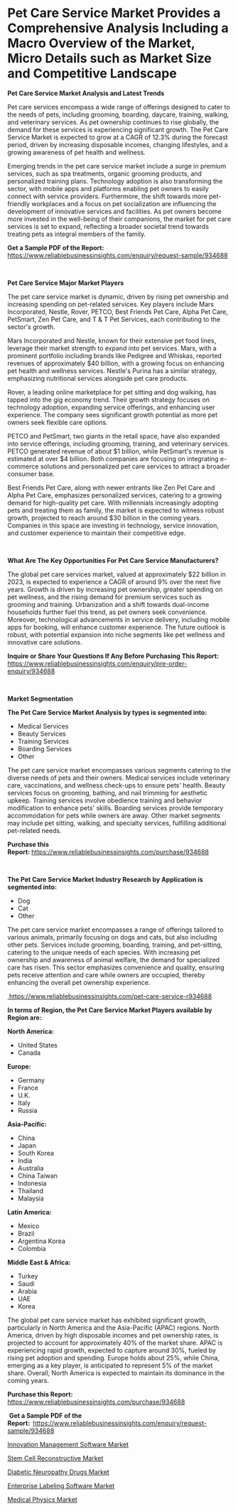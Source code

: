 <p><h1>Pet Care Service Market Provides a Comprehensive Analysis Including a Macro Overview of the Market, Micro Details such as Market Size and Competitive Landscape</h1></p><p><strong>Pet Care Service Market Analysis and Latest Trends</strong></p>
<p><p>Pet care services encompass a wide range of offerings designed to cater to the needs of pets, including grooming, boarding, daycare, training, walking, and veterinary services. As pet ownership continues to rise globally, the demand for these services is experiencing significant growth. The Pet Care Service Market is expected to grow at a CAGR of 12.3% during the forecast period, driven by increasing disposable incomes, changing lifestyles, and a growing awareness of pet health and wellness.</p><p>Emerging trends in the pet care service market include a surge in premium services, such as spa treatments, organic grooming products, and personalized training plans. Technology adoption is also transforming the sector, with mobile apps and platforms enabling pet owners to easily connect with service providers. Furthermore, the shift towards more pet-friendly workplaces and a focus on pet socialization are influencing the development of innovative services and facilities. As pet owners become more invested in the well-being of their companions, the market for pet care services is set to expand, reflecting a broader societal trend towards treating pets as integral members of the family.</p></p>
<p><strong>Get a Sample PDF of the Report:&nbsp;</strong> <a href="https://www.reliablebusinessinsights.com/enquiry/request-sample/934688?utm_campaign=1106&utm_medium=2&utm_source=Github&utm_content=ia&utm_term=07032025&utm_id=pet-care-service">https://www.reliablebusinessinsights.com/enquiry/request-sample/934688</a></p>
<p>&nbsp;</p>
<p><strong>Pet Care Service Major Market Players</strong></p>
<p><p>The pet care service market is dynamic, driven by rising pet ownership and increasing spending on pet-related services. Key players include Mars Incorporated, Nestle, Rover, PETCO, Best Friends Pet Care, Alpha Pet Care, PetSmart, Zen Pet Care, and T & T Pet Services, each contributing to the sector's growth.</p><p>Mars Incorporated and Nestle, known for their extensive pet food lines, leverage their market strength to expand into pet services. Mars, with a prominent portfolio including brands like Pedigree and Whiskas, reported revenues of approximately $40 billion, with a growing focus on enhancing pet health and wellness services. Nestle's Purina has a similar strategy, emphasizing nutritional services alongside pet care products.</p><p>Rover, a leading online marketplace for pet sitting and dog walking, has tapped into the gig economy trend. Their growth strategy focuses on technology adoption, expanding service offerings, and enhancing user experience. The company sees significant growth potential as more pet owners seek flexible care options.</p><p>PETCO and PetSmart, two giants in the retail space, have also expanded into service offerings, including grooming, training, and veterinary services. PETCO generated revenue of about $1 billion, while PetSmart's revenue is estimated at over $4 billion. Both companies are focusing on integrating e-commerce solutions and personalized pet care services to attract a broader consumer base.</p><p>Best Friends Pet Care, along with newer entrants like Zen Pet Care and Alpha Pet Care, emphasizes personalized services, catering to a growing demand for high-quality pet care. With millennials increasingly adopting pets and treating them as family, the market is expected to witness robust growth, projected to reach around $30 billion in the coming years. Companies in this space are investing in technology, service innovation, and customer experience to maintain their competitive edge.</p></p>
<p>&nbsp;</p>
<p><strong>What Are The Key Opportunities For Pet Care Service Manufacturers?</strong></p>
<p><p>The global pet care services market, valued at approximately $22 billion in 2023, is expected to experience a CAGR of around 9% over the next five years. Growth is driven by increasing pet ownership, greater spending on pet wellness, and the rising demand for premium services such as grooming and training. Urbanization and a shift towards dual-income households further fuel this trend, as pet owners seek convenience. Moreover, technological advancements in service delivery, including mobile apps for booking, will enhance customer experience. The future outlook is robust, with potential expansion into niche segments like pet wellness and innovative care solutions.</p></p>
<p><strong>Inquire or Share Your Questions If Any Before Purchasing This Report:</strong> <a href="https://www.reliablebusinessinsights.com/enquiry/pre-order-enquiry/934688?utm_campaign=1106&utm_medium=2&utm_source=Github&utm_content=ia&utm_term=07032025&utm_id=pet-care-service">https://www.reliablebusinessinsights.com/enquiry/pre-order-enquiry/934688</a></p>
<p>&nbsp;</p>
<p><strong>Market Segmentation</strong></p>
<p><strong>The Pet Care Service Market Analysis by types is segmented into:</strong></p>
<p><ul><li>Medical Services</li><li>Beauty Services</li><li>Training Services</li><li>Boarding Services</li><li>Other</li></ul></p>
<p><p>The pet care service market encompasses various segments catering to the diverse needs of pets and their owners. Medical services include veterinary care, vaccinations, and wellness check-ups to ensure pets' health. Beauty services focus on grooming, bathing, and nail trimming for aesthetic upkeep. Training services involve obedience training and behavior modification to enhance pets' skills. Boarding services provide temporary accommodation for pets while owners are away. Other market segments may include pet sitting, walking, and specialty services, fulfilling additional pet-related needs.</p></p>
<p><strong>Purchase this Report:&nbsp;</strong><a href="https://www.reliablebusinessinsights.com/purchase/934688?utm_campaign=1106&utm_medium=2&utm_source=Github&utm_content=ia&utm_term=07032025&utm_id=pet-care-service">https://www.reliablebusinessinsights.com/purchase/934688</a></p>
<p>&nbsp;</p>
<p><strong>The Pet Care Service Market Industry Research by Application is segmented into:</strong></p>
<p><ul><li>Dog</li><li>Cat</li><li>Other</li></ul></p>
<p><p>The pet care service market encompasses a range of offerings tailored to various animals, primarily focusing on dogs and cats, but also including other pets. Services include grooming, boarding, training, and pet-sitting, catering to the unique needs of each species. With increasing pet ownership and awareness of animal welfare, the demand for specialized care has risen. This sector emphasizes convenience and quality, ensuring pets receive attention and care while owners are occupied, thereby enhancing the overall pet ownership experience.</p></p>
<p><a href="https://www.reliablebusinessinsights.com/pet-care-service-r934688?utm_campaign=1106&utm_medium=2&utm_source=Github&utm_content=ia&utm_term=07032025&utm_id=pet-care-service">&nbsp;https://www.reliablebusinessinsights.com/pet-care-service-r934688</a></p>
<p><strong>In terms of Region, the Pet Care Service Market Players available by Region are:</strong></p>
<p>
    <p> <strong> North America: </strong>
        <ul>
            <li>United States</li>
            <li>Canada</li>
        </ul>
        </p> 
    <p> <strong> Europe: </strong>
        <ul>
            <li>Germany</li>
            <li>France</li>
            <li>U.K.</li>
            <li>Italy</li>
            <li>Russia</li>
        </ul>
        </p> 
    <p> <strong> Asia-Pacific: </strong>
        <ul>
            <li>China</li>
            <li>Japan</li>
            <li>South Korea</li>
            <li>India</li>
            <li>Australia</li>
            <li>China Taiwan</li>
            <li>Indonesia</li>
            <li>Thailand</li>
            <li>Malaysia</li>
        </ul>
        </p> 
    <p> <strong> Latin America: </strong>
        <ul>
            <li>Mexico</li>
            <li>Brazil</li>
            <li>Argentina Korea</li>
            <li>Colombia</li>
        </ul>
        </p> 
    <p> <strong> Middle East & Africa: </strong>
        <ul>
            <li>Turkey</li>
            <li>Saudi</li>
            <li>Arabia</li>
            <li>UAE</li>
            <li>Korea</li>
        </ul>
    </p>
    </p>
<p><p>The global pet care service market has exhibited significant growth, particularly in North America and the Asia-Pacific (APAC) regions. North America, driven by high disposable incomes and pet ownership rates, is projected to account for approximately 40% of the market share. APAC is experiencing rapid growth, expected to capture around 30%, fueled by rising pet adoption and spending. Europe holds about 25%, while China, emerging as a key player, is anticipated to represent 5% of the market share. Overall, North America is expected to maintain its dominance in the coming years.</p></p>
<p><strong>Purchase this Report: </strong><a href="https://www.reliablebusinessinsights.com/purchase/934688?utm_campaign=1106&utm_medium=2&utm_source=Github&utm_content=ia&utm_term=07032025&utm_id=pet-care-service">https://www.reliablebusinessinsights.com/purchase/934688</a></p>
<p>&nbsp;<strong>Get a Sample PDF of the Report:&nbsp;&nbsp;</strong><a href="https://www.reliablebusinessinsights.com/enquiry/request-sample/934688?utm_campaign=1106&utm_medium=2&utm_source=Github&utm_content=ia&utm_term=07032025&utm_id=pet-care-service">https://www.reliablebusinessinsights.com/enquiry/request-sample/934688</a></p>
<p><strong></strong></p>
<p><p><a href="https://github.com/rjaibiagha/Market-Research-Report-List-1/blob/main/innovation-management-software-market.md?utm_campaign=1106&utm_medium=2&utm_source=Github&utm_content=ia&utm_term=07032025&utm_id=pet-care-service">Innovation Management Software Market</a></p><p><a href="https://github.com/abdhsheila7/Market-Research-Report-List-1/blob/main/stem-cell-reconstructive-market.md?utm_campaign=1106&utm_medium=2&utm_source=Github&utm_content=ia&utm_term=07032025&utm_id=pet-care-service">Stem Cell Reconstructive Market</a></p><p><a href="https://github.com/godekkutero4/Market-Research-Report-List-1/blob/main/diabetic-neuropathy-drugs-market.md?utm_campaign=1106&utm_medium=2&utm_source=Github&utm_content=ia&utm_term=07032025&utm_id=pet-care-service">Diabetic Neuropathy Drugs Market</a></p><p><a href="https://github.com/rumaskdallys2/Market-Research-Report-List-1/blob/main/enterprise-labeling-software-market.md?utm_campaign=1106&utm_medium=2&utm_source=Github&utm_content=ia&utm_term=07032025&utm_id=pet-care-service">Enterprise Labeling Software Market</a></p><p><a href="https://github.com/dringmurza6r/Market-Research-Report-List-1/blob/main/medical-physics-market.md?utm_campaign=1106&utm_medium=2&utm_source=Github&utm_content=ia&utm_term=07032025&utm_id=pet-care-service">Medical Physics Market</a></p></p>